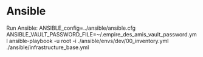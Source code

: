 # Ansible

Run Ansible: ANSIBLE_config=../ansible/ansible.cfg ANSIBLE_VAULT_PASSWORD_FILE=~/.empire_des_amis_vault_password.yml ansible-playbook -u root -i ./ansible/envs/dev/00_inventory.yml ./ansible/infrastructure_base.yml